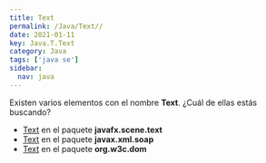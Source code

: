 ```yaml
---
title: Text
permalink: /Java/Text//
date: 2021-01-11
key: Java.T.Text
category: Java
tags: ['java se']
sidebar: 
  nav: java
---
```


Existen varios elementos con el nombre **Text**. ¿Cuál de ellas estás buscando?
<ul>
<li><a href="/Java/Text-javafx-scene-text/">Text</a> en el paquete <strong>javafx.scene.text</strong></li>
<li><a href="/Java/Text-javax-xml-soap/">Text</a> en el paquete <strong>javax.xml.soap</strong></li>
<li><a href="/Java/Text-org-w3c-dom/">Text</a> en el paquete <strong>org.w3c.dom</strong></li>
<ul>
